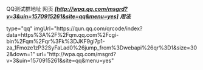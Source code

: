 QQ测试群地址
网页
***[http://wpa.qq.com/msgrd?v=3&uin=1570915261&site=qq&menu=yes]***
***用法***
<div>
    type="qq" imgUrl="https://qun.qq.com/qrcode/index?data=https%3A%2F%2Fqm.qq.com%2Fcgi-bin%2Fqm%2Fqr%3Fk%3DJKF9gl7p1-za_1Fmoze1zP32SyFaLad0%26jump_from%3Dwebapi%26qr%3D1&size=302&down=1"  url="http://wpa.qq.com/msgrd?v=3&uin=1570915261&site=qq&menu=yes"
</div>
